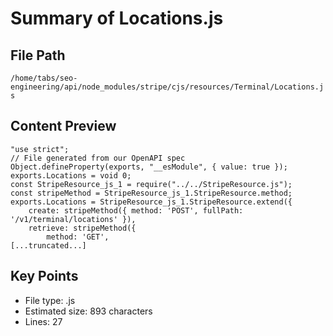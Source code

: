 # Summary of Locations.js
  
## File Path
`/home/tabs/seo-engineering/api/node_modules/stripe/cjs/resources/Terminal/Locations.js`

## Content Preview
```
"use strict";
// File generated from our OpenAPI spec
Object.defineProperty(exports, "__esModule", { value: true });
exports.Locations = void 0;
const StripeResource_js_1 = require("../../StripeResource.js");
const stripeMethod = StripeResource_js_1.StripeResource.method;
exports.Locations = StripeResource_js_1.StripeResource.extend({
    create: stripeMethod({ method: 'POST', fullPath: '/v1/terminal/locations' }),
    retrieve: stripeMethod({
        method: 'GET',
[...truncated...]
```

## Key Points
- File type: .js
- Estimated size: 893 characters
- Lines: 27
